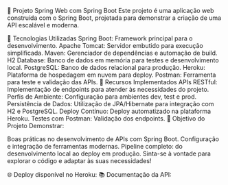 🌟 Projeto Spring Web com Spring Boot
Este projeto é uma aplicação web construída com o Spring Boot, projetada para demonstrar a criação de uma API escalável e moderna.

🚀 Tecnologias Utilizadas
Spring Boot: Framework principal para o desenvolvimento.
Apache Tomcat: Servidor embutido para execução simplificada.
Maven: Gerenciador de dependências e automação de build.
H2 Database: Banco de dados em memória para testes e desenvolvimento local.
PostgreSQL: Banco de dados relacional para produção.
Heroku: Plataforma de hospedagem em nuvem para deploy.
Postman: Ferramenta para teste e validação das APIs.
🔧 Recursos Implementados
APIs RESTful: Implementação de endpoints para atender às necessidades do projeto.
Perfis de Ambiente: Configuração para ambientes dev, test e prod.
Persistência de Dados: Utilização de JPA/Hibernate para integração com H2 e PostgreSQL.
Deploy Contínuo: Deploy automatizado na plataforma Heroku.
Testes com Postman: Validação dos endpoints.
🎯 Objetivo do Projeto
Demonstrar:

Boas práticas no desenvolvimento de APIs com Spring Boot.
Configuração e integração de ferramentas modernas.
Pipeline completo: do desenvolvimento local ao deploy em produção.
Sinta-se à vontade para explorar o código e adaptar às suas necessidades!

🌐 Deploy disponível no Heroku: 
📚 Documentação da API: 
